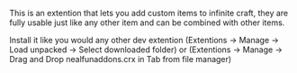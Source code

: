 This is an extention that lets you add custom items to infinite craft, they are fully usable just like any other item and can be combined with other items.

Install it like you would any other dev extention (Extentions -> Manage -> Load unpacked -> Select downloaded folder) or (Extentions -> Manage -> Drag and Drop nealfunaddons.crx in Tab from file manager)
